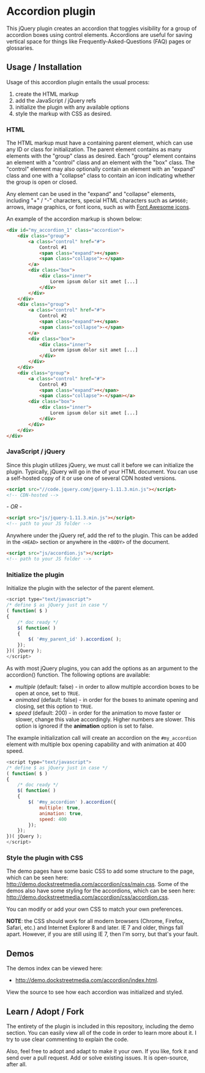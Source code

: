 # Accordion plugin

This jQuery plugin creates an accordion that toggles visibility for a group of accordion boxes using control elements.  Accordions are useful for saving vertical space for things like Frequently-Asked-Questions (FAQ) pages or glossaries.

## Usage / Installation

Usage of this accordion plugin entails the usual process:

1. create the HTML markup
2. add the JavaScript / jQuery refs
3. initialize the plugin with any available options
4. style the markup with CSS as desired.

### HTML

The HTML markup must have a containing parent element, which can use any ID or class for initialization. The parent element contains as many elements with the "group" class as desired. Each "group" element contains an element with a "control" class and an element with the "box" class. The "control" element may also optionally contain an element with an "expand" class and one with a "collapse" class to contain an icon indicating whether the group is open or closed.

Any element can be used in the "expand" and "collapse" elements, including "+" / "-" characters, special HTML characters such as `&#9660;` arrows, image graphics, or font icons, such as with <a href="http://fontawesome.github.io/Font-Awesome/icons/" title="Font Awesome icons" target="_blank">Font Awesome icons</a>.

An example of the accordion markup is shown below:

```html
<div id="my_accordion_1" class="accordion">
	<div class="group">
		<a class="control" href="#">
			Control #1
			<span class="expand">+</span>
			<span class="collapse">-</span>
		</a>
		<div class="box">
			<div class="inner">
				Lorem ipsum dolor sit amet [...]
			</div>
		</div>
	</div>
	<div class="group">
		<a class="control" href="#">
			Control #2
			<span class="expand">+</span>
			<span class="collapse">-</span>
		</a>
		<div class="box">
			<div class="inner">
				Lorem ipsum dolor sit amet [...]
			</div>
		</div>
	</div>
	<div class="group">
		<a class="control" href="#">
			Control #3
			<span class="expand">+</span>
			<span class="collapse">-</span></a>
		<div class="box">
			<div class="inner">
				Lorem ipsum dolor sit amet [...]
			</div>
		</div>
	</div>
</div>
```

### JavaScript / jQuery
Since this plugin utilizes jQuery, we must call it before we can initialize the plugin.  Typically, jQuery will go in the <HEAD> of your HTML document.  You can use a self-hosted copy of it or use one of several CDN hosted versions.  

```html
<script src="//code.jquery.com/jquery-1.11.3.min.js"></script>
<!-- CDN-hosted -->
```

*- OR -*
```html
<script src="js/jquery-1.11.3.min.js"></script>
<!-- path to your JS folder -->
```
Anywhere under the jQuery ref, add the ref to the plugin.  This can be added in the `<HEAD>` section or anywhere in the `<BODY>` of the document.

```html
<script src="js/accordion.js"></script>
<!-- path to your JS folder -->
```

### Initialize the plugin
Initialize the plugin with the selector of the parent element.

```javascript
<script type="text/javascript">
/* define $ as jQuery just in case */
( function( $ )
{
	/* doc ready */
	$( function( )
	{
		$( '#my_parent_id' ).accordion( );
	});
})( jQuery );
</script>
```
As with most jQuery plugins, you can add the options as an argument to the accordion() function.  The following options are available:

* _multiple_ (default: false) - in order to allow multiple accordion boxes to be open at once, set to `TRUE`.
* _animated_ (default: false) - in order for the boxes to animate opening and closing, set this option to `TRUE`.
* _speed_ (default: 200) - in order for the animation to move faster or slower, change this value accordingly.  Higher numbers are slower.  This option is ignored if the **animation** option is set to false.

The example initialization call will create an accordion on the `#my_accordion` element with multiple box opening capability and with animation at 400 speed.

```javascript
<script type="text/javascript">
/* define $ as jQuery just in case */
( function( $ )
{
	/* doc ready */
	$( function( )
	{
		$( '#my_accordion' ).accordion({
			multiple: true,
			animation: true,
			speed: 400
		});
	});
})( jQuery );
</script>
```

### Style the plugin with CSS
The demo pages have some basic CSS to add some structure to the page, which can be seen here: http://demo.dockstreetmedia.com/accordion/css/main.css.  Some of the demos also have some styling for the accordions, which can be seen here: http://demo.dockstreetmedia.com/accordion/css/accordion.css.

You can modify or add your own CSS to match your own preferences.

<strong>NOTE</strong>: the CSS should work for all modern browsers (Chrome, Firefox, Safari, etc.) and Internet Explorer 8 and later.  IE 7 and older, things fall apart.  However, if you are still using IE 7, then I'm sorry, but that's your fault.

## Demos

The demos index can be viewed here:

* http://demo.dockstreetmedia.com/accordion/index.html.  

View the source to see how each accordion was initialized and styled.  

## Learn / Adopt / Fork
The entirety of the plugin is included in this repository, including the demo section.  You can easily view all of the code in order to learn more about it.  I try to use clear commenting to explain the code.

Also, feel free to adopt and adapt to make it your own.  If you like, fork it and send over a pull request.  Add or solve existing issues.  It is open-source, after all.
